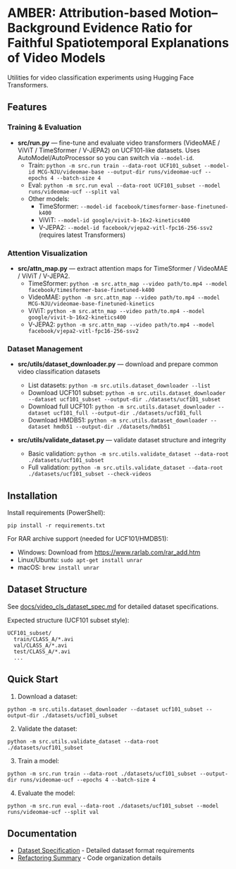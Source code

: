 # AMBER: Attribution-based Motion–Background Evidence Ratio for Faithful Spatiotemporal Explanations of Video Models 

Utilities for video classification experiments using Hugging Face Transformers.

## Features

### Training & Evaluation

- **src/run.py** — fine-tune and evaluate video transformers (VideoMAE / ViViT / TimeSformer / V-JEPA2) on UCF101-like datasets. Uses AutoModel/AutoProcessor so you can switch via `--model-id`.
  - Train: `python -m src.run train --data-root UCF101_subset --model-id MCG-NJU/videomae-base --output-dir runs/videomae-ucf --epochs 4 --batch-size 4`
  - Eval: `python -m src.run eval --data-root UCF101_subset --model runs/videomae-ucf --split val`
  - Other models:
    - TimeSformer: `--model-id facebook/timesformer-base-finetuned-k400`
    - ViViT: `--model-id google/vivit-b-16x2-kinetics400`
    - V-JEPA2: `--model-id facebook/vjepa2-vitl-fpc16-256-ssv2` (requires latest Transformers)

### Attention Visualization

- **src/attn_map.py** — extract attention maps for TimeSformer / VideoMAE / ViViT / V-JEPA2.
  - TimeSformer: `python -m src.attn_map --video path/to.mp4 --model facebook/timesformer-base-finetuned-k400`
  - VideoMAE: `python -m src.attn_map --video path/to.mp4 --model MCG-NJU/videomae-base-finetuned-kinetics`
  - ViViT: `python -m src.attn_map --video path/to.mp4 --model google/vivit-b-16x2-kinetics400`
  - V-JEPA2: `python -m src.attn_map --video path/to.mp4 --model facebook/vjepa2-vitl-fpc16-256-ssv2`

### Dataset Management

- **src/utils/dataset_downloader.py** — download and prepare common video classification datasets
  - List datasets: `python -m src.utils.dataset_downloader --list`
  - Download UCF101 subset: `python -m src.utils.dataset_downloader --dataset ucf101_subset --output-dir ./datasets/ucf101_subset`
  - Download full UCF101: `python -m src.utils.dataset_downloader --dataset ucf101_full --output-dir ./datasets/ucf101_full`
  - Download HMDB51: `python -m src.utils.dataset_downloader --dataset hmdb51 --output-dir ./datasets/hmdb51`

- **src/utils/validate_dataset.py** — validate dataset structure and integrity
  - Basic validation: `python -m src.utils.validate_dataset --data-root ./datasets/ucf101_subset`
  - Full validation: `python -m src.utils.validate_dataset --data-root ./datasets/ucf101_subset --check-videos`

## Installation

Install requirements (PowerShell):

```pwsh
pip install -r requirements.txt
```

For RAR archive support (needed for UCF101/HMDB51):
- Windows: Download from https://www.rarlab.com/rar_add.htm
- Linux/Ubuntu: `sudo apt-get install unrar`
- macOS: `brew install unrar`

## Dataset Structure

See [docs/video_cls_dataset_spec.md](docs/video_cls_dataset_spec.md) for detailed dataset specifications.

Expected structure (UCF101 subset style):

```text
UCF101_subset/
  train/CLASS_A/*.avi
  val/CLASS_A/*.avi
  test/CLASS_A/*.avi
  ...
```

## Quick Start

1. Download a dataset:
```pwsh
python -m src.utils.dataset_downloader --dataset ucf101_subset --output-dir ./datasets/ucf101_subset
```

2. Validate the dataset:
```pwsh
python -m src.utils.validate_dataset --data-root ./datasets/ucf101_subset
```

3. Train a model:
```pwsh
python -m src.run train --data-root ./datasets/ucf101_subset --output-dir runs/videomae-ucf --epochs 4 --batch-size 4
```

4. Evaluate the model:
```pwsh
python -m src.run eval --data-root ./datasets/ucf101_subset --model runs/videomae-ucf --split val
```

## Documentation

- [Dataset Specification](docs/video_cls_dataset_spec.md) - Detailed dataset format requirements
- [Refactoring Summary](docs/refactoring_summary.md) - Code organization details

